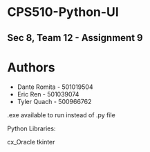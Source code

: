 # CPS510-Python-UI
## Sec 8, Team 12 - Assignment 9

# Authors

- Dante Romita - 501019504
- Eric Ren - 501039074
- Tyler Quach - 500966762

.exe available to run instead of .py file

Python Libraries:

cx_Oracle
tkinter
